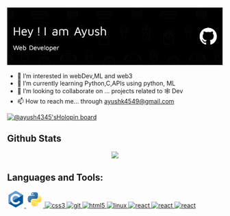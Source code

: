 ![Header](./github-header-image.png)

- 👀 I’m interested in webDev,ML and web3
- 🌱 I’m currently learning Python,C,APIs using python, ML
- 💞️ I’m looking to collaborate on ... projects related to 🕸 Dev 
- 📫 How to reach me... through ayushk4549@gmail.com

[![@ayush4345'sHolopin board](https://holopin.me/ayush4345)](https://holopin.io/@ayush4345)


**Github Stats**
---
<p align="center"><img src = "https://github-readme-stats.vercel.app/api?username=ayush4345&show_icons=true&theme=radical" /></p>


**Languages and Tools:**
---
<p align="left"> 
  <a href="https://www.cprogramming.com/" target="_blank"> <img src="https://github.com/devicons/devicon/blob/master/icons/c/c-original.svg" alt="c" width="40" height="40"/> </a> 
  <a href="https://python.org" target="_blank"> <img src="https://github.com/devicons/devicon/blob/master/icons/python/python-original.svg" alt="python" width="40" height="40"/> </a> 
  <a href="https://www.w3schools.com/css/" target="_blank"> <img src="https://cdn.jsdelivr.net/gh/devicons/devicon/icons/css3/css3-original.svg" alt="css3" width="40" height="40"/> </a> 
   <a href="https://git-scm.com/" target="_blank"> <img src="https://www.vectorlogo.zone/logos/git-scm/git-scm-icon.svg" alt="git" width="40" height="40"/> </a> 
  <a href="https://www.w3.org/html/" target="_blank"> 
            <img src="https://cdn.jsdelivr.net/gh/devicons/devicon/icons/html5/html5-original.svg"
           alt="html5" width="40" height="40"/> </a> 
  <a href="https://www.linux.org/" target="_blank"> 
            <img src="https://cdn.jsdelivr.net/gh/devicons/devicon/icons/linux/linux-original.svg"
           alt="linux" width="40" height="40"/> </a>
  <a href="https://www.reactjs.org" target="_blank"> 
            <img src="https://cdn.jsdelivr.net/gh/devicons/devicon/icons/react/react-original.svg"  alt="react" width="40" height="40"/> </a> 
  <a href="https://www.nextjs.org" target="_blank"> 
            <img src="https://cdn.jsdelivr.net/gh/devicons/devicon/icons/nextjs/nextjs-original.svg" alt="react" width="40" height="40"/> </a>
  <a href="https://www.javascript.com/" target="_blank"> 
            <img src="https://cdn.jsdelivr.net/gh/devicons/devicon/icons/javascript/javascript-original.svg" alt="react" width="40" height="40"/> </a>
  </p>
<!---
ayush4345/ayush4345 is a ✨ special ✨ repository because its `README.md` (this file) appears on your GitHub profile.
You can click the Preview link to take a look at your changes.
--->
